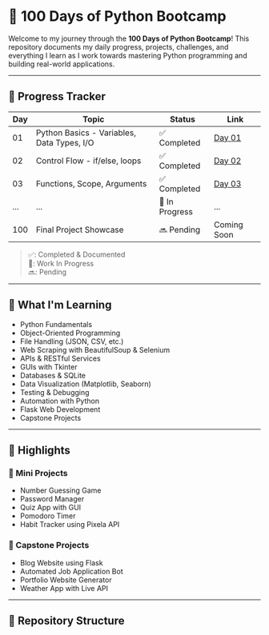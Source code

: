 # 🐍 100 Days of Python Bootcamp

Welcome to my journey through the **100 Days of Python Bootcamp**! This repository documents my daily progress, projects, challenges, and everything I learn as I work towards mastering Python programming and building real-world applications.

---

## 📅 Progress Tracker

| Day | Topic | Status | Link |
|-----|-------|--------|------|
| 01  | Python Basics - Variables, Data Types, I/O | ✅ Completed | [Day 01](./Day001) |
| 02  | Control Flow - if/else, loops | ✅ Completed | [Day 02](./Day002) |
| 03  | Functions, Scope, Arguments | ✅ Completed | [Day 03](./Day003) |
| ... | ...   | 🔄 In Progress | ... |
| 100 | Final Project Showcase | 🔜 Pending | Coming Soon |

> ✅: Completed & Documented  
> 🔄: Work In Progress  
> 🔜: Pending  

---

## 🧠 What I'm Learning

- Python Fundamentals
- Object-Oriented Programming
- File Handling (JSON, CSV, etc.)
- Web Scraping with BeautifulSoup & Selenium
- APIs & RESTful Services
- GUIs with Tkinter
- Databases & SQLite
- Data Visualization (Matplotlib, Seaborn)
- Testing & Debugging
- Automation with Python
- Flask Web Development
- Capstone Projects

---

## 🚀 Highlights

### 🔸 Mini Projects
- Number Guessing Game
- Password Manager
- Quiz App with GUI
- Pomodoro Timer
- Habit Tracker using Pixela API

### 🔸 Capstone Projects
- Blog Website using Flask
- Automated Job Application Bot
- Portfolio Website Generator
- Weather App with Live API

---

## 📂 Repository Structure

